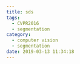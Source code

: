 ```yaml
---
title: sds
tags:
  - CVPR2016
  - segmentation
category:
  - computer vision
  - segmentation
date: 2019-03-13 11:34:18
---
```

